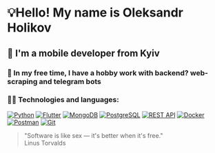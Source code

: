 # 💡Hello! My name is Oleksandr Holikov
## 🌱 I'm a mobile developer from Kyiv 
### 🤖 In my free time, I have a hobby work with backend? web-scraping and telegram bots

### 👨‍💻 Technologies and languages:
[![Python](https://www.vectorlogo.zone/logos/python/python-icon.svg)](https://www.python.org/)
[![Flutter](https://www.vectorlogo.zone/logos/flutterio/flutterio-icon.svg)](https://flutter.dev/)
[![MongoDB](https://www.vectorlogo.zone/logos/mongodb/mongodb-icon.svg)](https://www.mongodb.com/)
[![PostgreSQL](https://www.vectorlogo.zone/logos/postgresql/postgresql-icon.svg)](https://www.postgresql.org/)
[![REST API](https://www.vectorlogo.zone/logos/json/json-icon.svg)](https://restfulapi.net/)
[![Docker](https://www.vectorlogo.zone/logos/docker/docker-icon.svg)](https://www.docker.com/)
[![Postman](https://www.vectorlogo.zone/logos/getpostman/getpostman-icon.svg)](https://www.postman.com/)
[![Git](https://www.vectorlogo.zone/logos/git-scm/git-scm-icon.svg)](https://git-scm.com/)

>"Software is like sex — it's better when it's free." <br/>
> Linus Torvalds
